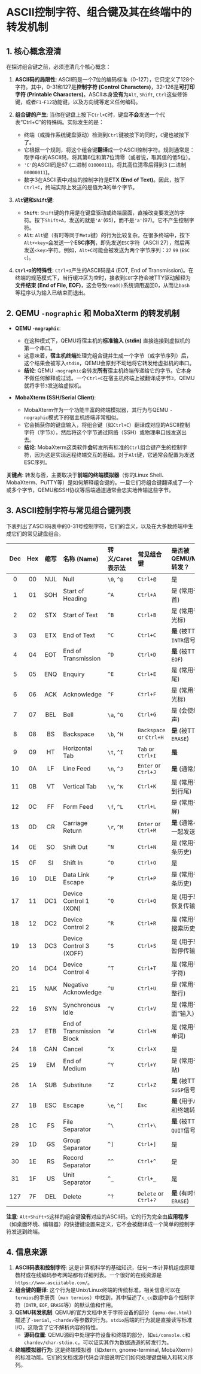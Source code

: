 # ASCII控制字符、组合键及其在终端中的转发机制

## 1. 核心概念澄清

在探讨组合键之前，必须澄清几个核心概念：

1.  **ASCII码的局限性**: ASCII码是一个7位的编码标准（0-127），它只定义了128个字符。其中，0-31和127是**控制字符 (Control Characters)**，32-126是**可打印字符 (Printable Characters)**。ASCII本身**没有**为`Alt`, `Shift`, `Ctrl`这些修饰键，或者`F1`-`F12`功能键，以及方向键等定义任何编码。

2.  **组合键的产生**: 当你在键盘上按下`Ctrl+C`时，键盘**不会**发送一个代表“Ctrl+C”的特殊码。实际发生的是：
    *   终端（或操作系统键盘驱动）检测到`Ctrl`键被按下的同时，`C`键也被按下了。
    *   它根据一个规则，将这个组合键**翻译**成一个ASCII控制字符。规则通常是：取字母`C`的ASCII码，将其第6位和第7位清零（或者说，取其值的低5位）。
    *   `'C'`的ASCII码是67 (二进制 `01000011`)。将其高位清零后得到3 (二进制 `00000011`)。
    *   数字3在ASCII表中对应的控制字符是**ETX (End of Text)**。因此，按下`Ctrl+C`，终端实际上发送的是值为**3**的单个字节。

3.  **`Alt`键和`Shift`键**: 
    *   **`Shift`**: `Shift`键的作用是在键盘驱动或终端层面，直接改变要发送的字符。按下`Shift+A`，发送的就是`'A'`(65)，而不是`'a'`(97)。它不产生控制字符。
    *   **`Alt`**: `Alt`键（有时等同于`Meta`键）的行为比较复杂。在很多终端中，按下`Alt+<key>`会发送一个**ESC序列**，即先发送`ESC`字符（ASCII 27），然后再发送`<key>`字符。例如，`Alt+C`可能会被发送为两个字节序列：`27` `99` (`ESC` `c`)。

4.  **`Ctrl+D`的特殊性**: `Ctrl+D`产生的ASCII码是4 (EOT, End of Transmission)。在终端的规范模式下，当行缓冲区为空时，接收到`EOT`字符会被TTY驱动解释为**文件结束 (End of File, EOF)**，这会导致`read()`系统调用返回0，从而让`bash`等程序认为输入已结束而退出。

## 2. QEMU `-nographic` 和 MobaXterm 的转发机制

*   **QEMU `-nographic`**:
    *   在这种模式下，QEMU将宿主机的**标准输入 (stdin)** 直接连接到虚拟机的第一个串口。
    *   这意味着，**宿主机终端**处理完组合键并生成一个字节（或字节序列）后，这个结果会被写入`stdin`，QEMU会原封不动地将它转发给虚拟机的串口。
    *   **结论**: QEMU `-nographic`会转发**所有**宿主机终端传递给它的字节。它本身不做任何解释或过滤。一个`Ctrl+C`在宿主机终端上被翻译成字节`3`，QEMU就将字节`3`发送给虚拟机。

*   **MobaXterm (SSH/Serial Client)**:
    *   MobaXterm作为一个功能丰富的终端模拟器，其行为与QEMU `-nographic`模式下的宿主机终端非常相似。
    *   它会捕获你的键盘输入，将组合键（如`Ctrl+C`）翻译成对应的ASCII控制字符（字节`3`），然后将这个字节通过网络（SSH）或物理串口线发送出去。
    *   **结论**: MobaXterm这类软件**会**转发所有标准的`Ctrl`组合键产生的控制字符，因为这是实现远程终端交互的基础。对于`Alt`键，它通常会配置为发送ESC序列。

**关键点**: 转发与否，主要取决于**前端的终端模拟器**（你的Linux Shell、MobaXterm、PuTTY等）是如何解释组合键的。一旦它们将组合键翻译成了一个或多个字节，QEMU和SSH协议等后端通道通常会忠实地传输这些字节。

## 3. ASCII控制字符与常见组合键列表

下表列出了ASCII码表中的0-31号控制字符，它们的含义，以及在大多数终端中生成它们的常见键盘组合。

| Dec | Hex | 缩写 | 名称 (Name) | 转义/Caret表示法 | 常见组合键 | 是否被QEMU/MobaXterm转发？ |
|:---:|:---:|:----:|:--------------------|:--------------------|:------------------|:-----------------------------|
| 0 | 00 | NUL | Null | `\0`, `^@` | `Ctrl+@` | 是 |
| 1 | 01 | SOH | Start of Heading | `^A` | `Ctrl+A` | 是 (常用于Shell行首) |
| 2 | 02 | STX | Start of Text | `^B` | `Ctrl+B` | 是 (常用于Shell左移光标) |
| 3 | 03 | ETX | End of Text | `^C` | `Ctrl+C` | **是** (被TTY解释为`INTR`信号) |
| 4 | 04 | EOT | End of Transmission | `^D` | `Ctrl+D` | **是** (被TTY解释为`EOF`) |
| 5 | 05 | ENQ | Enquiry | `^E` | `Ctrl+E` | 是 (常用于Shell行尾) |
| 6 | 06 | ACK | Acknowledge | `^F` | `Ctrl+F` | 是 (常用于Shell右移光标) |
| 7 | 07 | BEL | Bell | `\a`, `^G` | `Ctrl+G` | 是 (会使终端发出哔声) |
| 8 | 08 | BS | Backspace | `\b`, `^H` | `Backspace` or `Ctrl+H` | **是** (被TTY解释为`ERASE`) |
| 9 | 09 | HT | Horizontal Tab | `\t`, `^I` | `Tab` or `Ctrl+I` | **是** |
| 10 | 0A | LF | Line Feed | `\n`, `^J` | `Enter` or `Ctrl+J` | **是** (通常是`EOL`) |
| 11 | 0B | VT | Vertical Tab | `\v`, `^K` | `Ctrl+K` | 是 (常用于Shell剪切到行尾) |
| 12 | 0C | FF | Form Feed | `\f`, `^L` | `Ctrl+L` | 是 (常用于Shell清屏) |
| 13 | 0D | CR | Carriage Return | `\r`, `^M` | `Enter` or `Ctrl+M` | **是** (通常与LF等效或一起发送) |
| 14 | 0E | SO | Shift Out | `^N` | `Ctrl+N` | 是 (常用于Shell下一条历史) |
| 15 | 0F | SI | Shift In | `^O` | `Ctrl+O` | 是 |
| 16 | 10 | DLE | Data Link Escape | `^P` | `Ctrl+P` | 是 (常用于Shell上一条历史) |
| 17 | 11 | DC1 | Device Control 1 (XON) | `^Q` | `Ctrl+Q` | 是 (用于软件流控，恢复传输) |
| 18 | 12 | DC2 | Device Control 2 | `^R` | `Ctrl+R` | 是 (常用于Shell反向搜索历史) |
| 19 | 13 | DC3 | Device Control 3 (XOFF) | `^S` | `Ctrl+S` | 是 (用于软件流控，暂停传输) |
| 20 | 14 | DC4 | Device Control 4 | `^T` | `Ctrl+T` | 是 (常用于Shell交换字符) |
| 21 | 15 | NAK | Negative Acknowledge | `^U` | `Ctrl+U` | 是 (常用于Shell剪切整行) |
| 22 | 16 | SYN | Synchronous Idle | `^V` | `Ctrl+V` | 是 (常用于Shell“字面”输入) |
| 23 | 17 | ETB | End of Transmission Block | `^W` | `Ctrl+W` | 是 (常用于Shell剪切单词) |
| 24 | 18 | CAN | Cancel | `^X` | `Ctrl+X` | 是 |
| 25 | 19 | EM | End of Medium | `^Y` | `Ctrl+Y` | 是 (常用于Shell粘贴) |
| 26 | 1A | SUB | Substitute | `^Z` | `Ctrl+Z` | **是** (被TTY解释为`SUSP`信号) |
| 27 | 1B | ESC | Escape | `\e`, `^[` | `Esc` | **是** (用于`Alt`组合键和终端转义序列) |
| 28 | 1C | FS | File Separator | `^\` | `Ctrl+\` | **是** (被TTY解释为`QUIT`信号) |
| 29 | 1D | GS | Group Separator | `^]` | `Ctrl+]` | 是 |
| 30 | 1E | RS | Record Separator | `^^` | `Ctrl+^` | 是 |
| 31 | 1F | US | Unit Separator | `^_` | `Ctrl+_` | 是 |
| 127 | 7F | DEL | Delete | `^?` | `Delete` or `Ctrl+?` | **是** (有时也作为`ERASE`) |

**注意**: `Alt+Shift+S`这样的组合键**没有**对应的ASCII码。它的行为完全由**应用程序**（如桌面环境、编辑器）的快捷键设置来定义，它不会被翻译成一个简单的控制字符发送到终端。

## 4. 信息来源

1.  **ASCII码表和控制字符**: 这是计算机科学的基础知识，任何一本计算机组成原理教材或在线编码参考网站都有详细列表。一个很好的在线资源是 `https://www.asciitable.com/`。
2.  **组合键的翻译**: 这个行为是Unix/Linux终端的传统标准。相关信息可以在`termios`的手册页（`man termios`）中找到，其中描述了`c_cc`数组中各个控制字符（`INTR`, `EOF`, `ERASE`等）的默认值和作用。
3.  **QEMU转发机制**: QEMU的官方文档中关于字符设备的部分（`qemu-doc.html`）描述了`-serial`, `-chardev`等参数的行为。`stdio`后端的行为就是直接读写标准I/O，这隐含了它不解析内容的特性。
    *   **源码位置**: QEMU源码中处理字符设备和终端的部分，如`ui/console.c`和`chardev/char-stdio.c`，可以证实其作为数据通道的转发行为。
4.  **终端模拟器行为**: 这是终端模拟器（如xterm, gnome-terminal, MobaXterm）的标准功能。它们的文档或源代码会详细说明它们如何处理键盘输入和转义序列。
